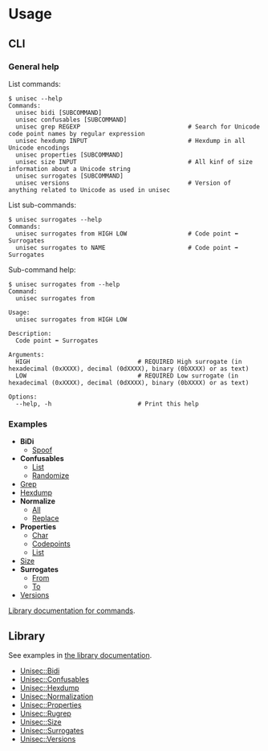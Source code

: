 # Usage

## CLI

### General help

List commands:

```
$ unisec --help
Commands:
  unisec bidi [SUBCOMMAND]
  unisec confusables [SUBCOMMAND]
  unisec grep REGEXP                              # Search for Unicode code point names by regular expression
  unisec hexdump INPUT                            # Hexdump in all Unicode encodings
  unisec properties [SUBCOMMAND]
  unisec size INPUT                               # All kinf of size information about a Unicode string
  unisec surrogates [SUBCOMMAND]
  unisec versions                                 # Version of anything related to Unicode as used in unisec
```

List sub-commands:

```
$ unisec surrogates --help
Commands:
  unisec surrogates from HIGH LOW                 # Code point ⬅️ Surrogates
  unisec surrogates to NAME                       # Code point ➡️ Surrogates
```

Sub-command help:

```
$ unisec surrogates from --help
Command:
  unisec surrogates from

Usage:
  unisec surrogates from HIGH LOW

Description:
  Code point ⬅️ Surrogates

Arguments:
  HIGH                              # REQUIRED High surrogate (in hexadecimal (0xXXXX), decimal (0dXXXX), binary (0bXXXX) or as text)
  LOW                               # REQUIRED Low surrogate (in hexadecimal (0xXXXX), decimal (0dXXXX), binary (0bXXXX) or as text)

Options:
  --help, -h                        # Print this help
```

### Examples

- **BiDi**
  - [Spoof](https://.github.io/unisec/yard/Unisec/CLI/Commands/Bidi/Spoof)
- **Confusables**
  - [List](https://.github.io/unisec/yard/Unisec/CLI/Commands/Confusables/List)
  - [Randomize](https://.github.io/unisec/yard/Unisec/CLI/Commands/Confusables/Randomize)
- [Grep](https://.github.io/unisec/yard/Unisec/CLI/Commands/Grep)
- [Hexdump](https://.github.io/unisec/yard/Unisec/CLI/Commands/Hexdump)
- **Normalize**
  - [All](https://.github.io/unisec/yard/Unisec/CLI/Commands/Normalize/All)
  - [Replace](https://.github.io/unisec/yard/Unisec/CLI/Commands/Normalize/Replace)
- **Properties**
  - [Char](https://.github.io/unisec/yard/Unisec/CLI/Commands/Properties/Char)
  - [Codepoints](https://.github.io/unisec/yard/Unisec/CLI/Commands/Properties/Codepoints)
  - [List](https://.github.io/unisec/yard/Unisec/CLI/Commands/Properties/List)
- [Size](https://.github.io/unisec/yard/Unisec/CLI/Commands/Size)
- **Surrogates**
  - [From](https://.github.io/unisec/yard/Unisec/CLI/Commands/Surrogates/From)
  - [To](https://.github.io/unisec/yard/Unisec/CLI/Commands/Surrogates/To)
- [Versions](https://.github.io/unisec/yard/Unisec/CLI/Commands/Versions)

[Library documentation for commands](https://.github.io/unisec/yard/Unisec/CLI/Commands).

## Library

See examples in [the library documentation](https://.github.io/unisec/yard/Unisec).

- [Unisec::Bidi](https://.github.io/unisec/yard/Unisec/Bidi)
- [Unisec::Confusables](https://.github.io/unisec/yard/Unisec/Confusables)
- [Unisec::Hexdump](https://.github.io/unisec/yard/Unisec/Hexdump)
- [Unisec::Normalization](https://.github.io/unisec/yard/Unisec/Normalization)
- [Unisec::Properties](https://.github.io/unisec/yard/Unisec/Properties)
- [Unisec::Rugrep](https://.github.io/unisec/yard/Unisec/Rugrep)
- [Unisec::Size](https://.github.io/unisec/yard/Unisec/Size)
- [Unisec::Surrogates](https://.github.io/unisec/yard/Unisec/Surrogates)
- [Unisec::Versions](https://.github.io/unisec/yard/Unisec/Versions)

